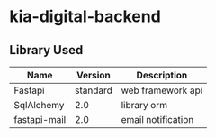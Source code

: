 # kia-digital-backend

## Library Used
| Name | Version | Description|
|---|---|---|
| Fastapi | standard | web framework api |
| SqlAlchemy | 2.0 | library orm |
| fastapi-mail | 2.0 | email notification |
